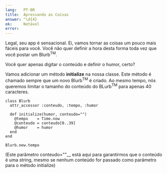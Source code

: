 ```yaml
---
lang:   PT-BR
title:  Apressando as Coisas
answer: ^\d{4}
ok:     Notável
error:  
---
```


Legal, seu app é sensacional. Ei, vamos tornar as coisas um pouco mais fáceis para você.
Você não quer definir a hora desta forma toda vez que você postar um Blurb<sup>TM</sup>.

Você quer apenas digitar o conteúdo e definir o humor, certo?

Vamos adicionar um método __initialize__ na nossa classe. Este método é chamado sempre que um novo Blurb<sup>TM</sup> é criado.
Ao mesmo tempo, nós queremos limitar o tamanho do conteúdo do BLurb<sup>TM</sup> para apenas 40 caracteres.

    class Blurb
      attr_accessor :conteudo, :tempo, :humor

      def initialize(humor, conteudo="")
        @tempo    = Time.now
        @conteudo = conteudo[0..39]
        @humor    = humor
      end
    end

    Blurb.new.tempo

(Este parâmetro conteudo=""__ está aqui para garantirmos que o conteúdo é uma string,
mesmo se nenhum conteúdo for passado como parâmetro para o método initialize)
